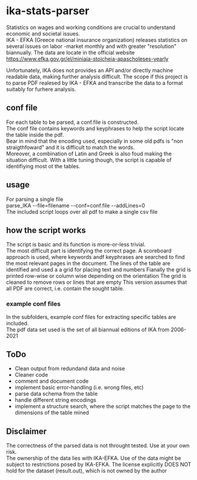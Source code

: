 # ika-stats-parser
Statistics on wages and working conditions are crucial to understand economic and societal issues.  
IKA - EFKA (Greece national insurance organization) releases statistics on several issues on labor -market monthly and with greater "resolution" biannually.
The data are locate in the official website 
https://www.efka.gov.gr/el/miniaia-stoicheia-apascholeses-yearly
  
Unfortunately, IKA does not provides an API and/or directly machine readable data, making further analysis difficult.
The scope if this project is to parse PDF realesed by IKA - EFKA and transcribe the data to a format suitably for furhere analysis.  
## conf file
For each table to be parsed, a conf.file is constructed.  
The conf file contains keywords and keyphrases to help the script locate the table inside the pdf.  
Bear in mind that the encoding used, especially in some old pdfs is "non straigthfoward" and it is difficult to match the words.  
Moreover, a combination of Latin and Greek is also foud making the situation difficult.
With a little tuning though, the script is capable of identifiying most ot the tables.
## usage
For parsing a single file  
parse_IKA --file=filename --conf=conf.file --addLines=0  
The included script loops over all pdf to make a single csv file
## how the script works
   The script is basic and its function is more-or-less trivial.  
   The most difficult part is identifying the correct page. A scoreboard approach is used, where keywords andf keyphrases are searched to find the most relevant pages in the document.
   The lines of the table are identified and used a a grid for placing text and numbers
   Fianally the grid is printed row-wise or column wise depending on the orientation
   The grid is cleaned to remove rows or lines that are empty
   This version assumes that all PDF are correct, i.e. contain the sought table.  
   ### example conf files
   In the subfolders, example conf files for extracting specific tables are included.  
   The pdf data set used is the set of all biannual editions of IKA from 2006-2021
## ToDo
   * Clean output from redundand data and noise 
   * Cleaner code
   * comment and document code
   * implement basic error-handling (i.e. wrong files, etc)
   * parse data schema from the table
   * handle different string encodings
   * implement a structure search, where the script matches the page to the dimensions of the table mined 
   
## Disclaimer
   The correctness of the parsed data is not throught tested. Use at your own risk.  
   The ownership of the data lies with IKA-EFKA. Use of the data might be subject to restrictions posed by IKA-EFKA. 
   The license explicitly DOES NOT hold for the dataset (result.out), which is not owned by the author
   
   
   
